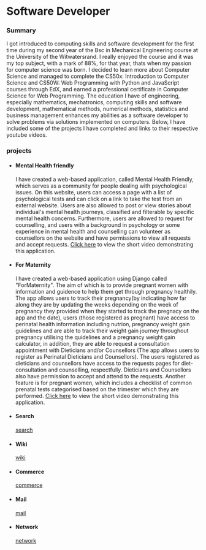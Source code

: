 # Software Developer
### Summary
I got introduced to computing skills and software development for the first time during my second year of the Bsc in Mechanical Engineering course at the University of the Witwatersrand. I really enjoyed the course and it was my top subject, with a mark of 88%, for that year, thats when my passion for computer science was born. I decided to learn more about Computer Science and managed to complete the CS50x: Introduction to Computer Science and CS50W: Web Programming with Python and JavaScript courses through EdX, and earned a professional certificate in Computer Science for Web Programming. The education I have of engineering, especially mathematics, mechatronics, computing skills and software development, mathematical methods, numerical methods, statistics and business management enhances my abilities as a software developer to solve problems via solutions implemented on computers. Below, I have included some of the projects I have completed and links to their respective youtube videos. 
### projects
- #### Mental Health friendly
  I have created a web-based application, called Mental Health Friendly, which serves as a community for people dealing with psychological issues. On this website, users can access a page with a list of psychological tests and can click on a link to take the test from an external website. Users are also allowed to post or view stories about individual's mental health journeys, classified and filterable by specific mental health concerns. Furthermore, users are allowed to request for counselling, and users with a background in psychology or some experience in mental health and counselling can volunteer as counsellors on the website and have permissions to view all requests and accept requests. [Click here](https://youtu.be/jlg6HBfeNPY) to view the short video demonstrating this application.
- #### For Maternity
  I have created a web-based application using Django called "ForMaternity". The aim of which is to provide pregnant women with information and guidence to help them get through pregnancy healthily. The app allows users to track their pregnancy(by indicating how far along they are by updating the weeks depending on the week of pregnancy they provided when they started to track the pregnacy on the app and the date), users (those registered as pregnant) have access to perinatal health information including nutrion, pregnancy weight gain guidelines and are able to track their weight gain journey throughout pregnancy utilising the quidelines and a pregnancy weight gain calculator, in addition, they are able to request a consultation appointment with Dieticians and/or Counsellors (The app allows users to register as Perinatal Dieticians and Counsellors). The users registered as dieticians and counsellors have access to the requests pages for diet-consultation and counselling, respectfully. Dieticians and Counsellors also have permission to accept and attend to the requests. Another feature is for pregnant women, which includes a checklist of common prenatal tests categorised based on the trimester which they are performed. [Click here](https://youtu.be/XCYNbJiLoLc) to view the short video demonstrating this application.
- #### Search
  [search](https://youtu.be/KeuVnRVTVdk)
- #### Wiki
  [wiki](https://youtu.be/Uh2XZtahWow)
- #### Commerce
  [commerce](https://youtu.be/OMKejzLp_oI)
- #### Mail
  [mail](https://youtu.be/tXXOJGI3h70)
- #### Network
  [network](https://youtu.be/9DX5MGQJwzk)


